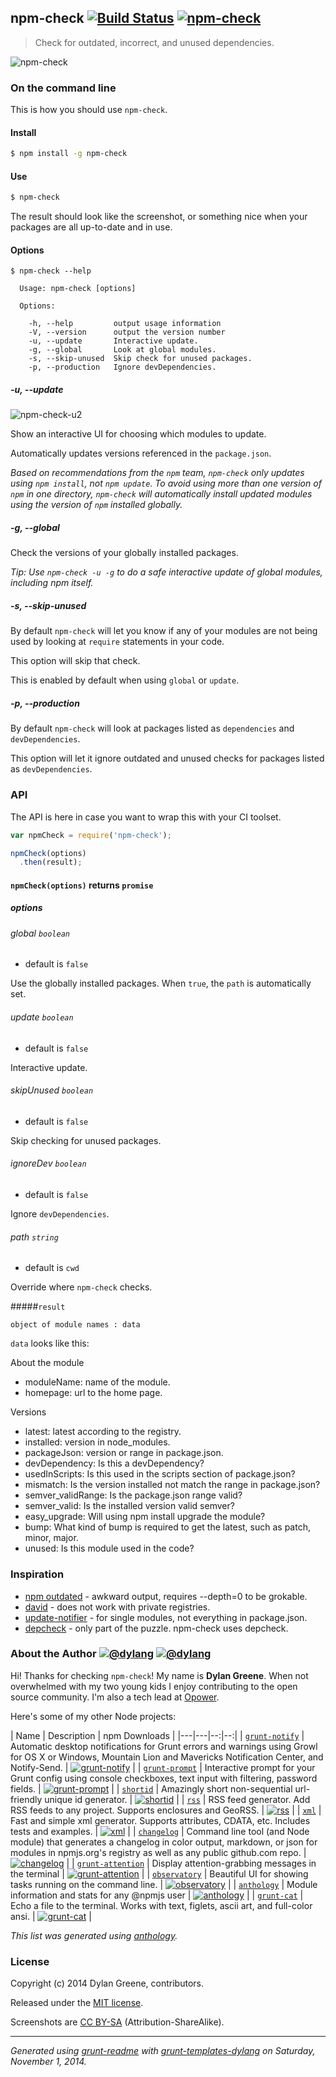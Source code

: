 ## npm-check  [![Build Status](http://img.shields.io/travis/dylang/npm-check.svg?style=flat-square)](https://travis-ci.org/dylang/npm-check) [![npm-check](http://img.shields.io/npm/dm/npm-check.svg?style=flat-square)](https://www.npmjs.org/package/npm-check)

> Check for outdated, incorrect, and unused dependencies.



![npm-check](https://cloud.githubusercontent.com/assets/51505/3213203/c1cab104-ef84-11e3-9e5c-6e2bfdd1a558.png "npm-check")





### On the command line

This is how you should use `npm-check`. 

#### Install


```bash
$ npm install -g npm-check
```

#### Use


```bash
$ npm-check
```

The result should look like the screenshot, or something nice when your packages are all up-to-date and in use.


#### Options

```
$ npm-check --help

  Usage: npm-check [options]

  Options:

    -h, --help         output usage information
    -V, --version      output the version number
    -u, --update       Interactive update.
    -g, --global       Look at global modules.
    -s, --skip-unused  Skip check for unused packages.
    -p, --production   Ignore devDependencies.
```

##### -u, --update

![npm-check-u2](https://cloud.githubusercontent.com/assets/51505/4696185/7e9a62ae-57e8-11e4-8bdb-3bb74bb6877d.gif)

Show an interactive UI for choosing which modules to update.

Automatically updates versions referenced in the `package.json`.

_Based on recommendations from the `npm` team, `npm-check` only updates using `npm install`, not `npm update`.
To avoid using more than one version of `npm` in one directory, `npm-check` will automatically install updated modules
using the version of `npm` installed globally._

##### -g, --global

Check the versions of your globally installed packages.

_Tip: Use `npm-check -u -g` to do a safe interactive update of global modules, including npm itself._

##### -s, --skip-unused

By default `npm-check` will let you know if any of your modules are not being used by looking at `require` statements
in your code.

This option will skip that check.

This is enabled by default when using `global` or `update`.

##### -p, --production

By default `npm-check` will look at packages listed as `dependencies` and `devDependencies`.

This option will let it ignore outdated and unused checks for packages listed as `devDependencies`.



### API

The API is here in case you want to wrap this with your CI toolset.

```js
var npmCheck = require('npm-check');

npmCheck(options)
  .then(result);
```

#### `npmCheck(options)` returns `promise`

##### options

###### global `boolean`

* default is `false`

Use the globally installed packages. When `true`, the `path` is automatically set.

###### update `boolean`

* default is `false`

Interactive update.

###### skipUnused `boolean`

* default is `false`

Skip checking for unused packages.

###### ignoreDev `boolean`

* default is `false`

Ignore `devDependencies`.

###### path `string`

* default is `cwd`

Override where `npm-check` checks.

#####`result`

`object of module names : data`

`data` looks like this:

About the module

* moduleName: name of the module.
* homepage: url to the home page.

Versions

* latest: latest according to the registry.
* installed: version in node_modules.
* packageJson: version or range in package.json.
* devDependency: Is this a devDependency?
* usedInScripts: Is this used in the scripts section of package.json?
* mismatch: Is the version installed not match the range in package.json?
* semver_validRange: Is the package.json range valid?
* semver_valid: Is the installed version valid semver?
* easy_upgrade: Will using npm install upgrade the module?
* bump: What kind of bump is required to get the latest, such as patch, minor, major.
* unused: Is this module used in the code?


### Inspiration

* [npm outdated](https://www.npmjs.org/doc/cli/npm-outdated.html) - awkward output, requires --depth=0 to be grokable.
* [david](https://github.com/alanshaw/david) - does not work with private registries.
* [update-notifier](https://github.com/yeoman/update-notifier) - for single modules, not everything in package.json.
* [depcheck](https://github.com/rumpl/depcheck) - only part of the puzzle. npm-check uses depcheck.





### About the Author [![@dylang](https://img.shields.io/badge/github-dylang-green.svg?style=flat-square)](https://github.com/dylang) [![@dylang](https://img.shields.io/badge/twitter-dylang-blue.svg?style=flat-square)](https://twitter.com/dylang)

Hi! Thanks for checking `npm-check`! My name is **Dylan Greene**. When not overwhelmed with my two young kids I enjoy contributing
to the open source community. I'm also a tech lead at [Opower](http://opower.com).

Here's some of my other Node projects:

| Name | Description | npm&nbsp;Downloads |
|---|---|--:|--:|
| [`grunt‑notify`](https://github.com/dylang/grunt-notify) | Automatic desktop notifications for Grunt errors and warnings using Growl for OS X or Windows, Mountain Lion and Mavericks Notification Center, and Notify-Send. | [![grunt-notify](https://img.shields.io/npm/dm/grunt-notify.svg?style=flat-square)](https://www.npmjs.org/package/grunt-notify) |
| [`grunt‑prompt`](https://github.com/dylang/grunt-prompt) | Interactive prompt for your Grunt config using console checkboxes, text input with filtering, password fields. | [![grunt-prompt](https://img.shields.io/npm/dm/grunt-prompt.svg?style=flat-square)](https://www.npmjs.org/package/grunt-prompt) |
| [`shortid`](https://github.com/dylang/shortid) | Amazingly short non-sequential url-friendly unique id generator. | [![shortid](https://img.shields.io/npm/dm/shortid.svg?style=flat-square)](https://www.npmjs.org/package/shortid) |
| [`rss`](https://github.com/dylang/node-rss) | RSS feed generator. Add RSS feeds to any project. Supports enclosures and GeoRSS. | [![rss](https://img.shields.io/npm/dm/rss.svg?style=flat-square)](https://www.npmjs.org/package/rss) |
| [`xml`](https://github.com/dylang/node-xml) | Fast and simple xml generator. Supports attributes, CDATA, etc. Includes tests and examples. | [![xml](https://img.shields.io/npm/dm/xml.svg?style=flat-square)](https://www.npmjs.org/package/xml) |
| [`changelog`](https://github.com/dylang/changelog) | Command line tool (and Node module) that generates a changelog in color output, markdown, or json for modules in npmjs.org's registry as well as any public github.com repo. | [![changelog](https://img.shields.io/npm/dm/changelog.svg?style=flat-square)](https://www.npmjs.org/package/changelog) |
| [`grunt‑attention`](https://github.com/dylang/grunt-attention) | Display attention-grabbing messages in the terminal | [![grunt-attention](https://img.shields.io/npm/dm/grunt-attention.svg?style=flat-square)](https://www.npmjs.org/package/grunt-attention) |
| [`observatory`](https://github.com/dylang/observatory) | Beautiful UI for showing tasks running on the command line. | [![observatory](https://img.shields.io/npm/dm/observatory.svg?style=flat-square)](https://www.npmjs.org/package/observatory) |
| [`anthology`](https://github.com/dylang/anthology) | Module information and stats for any @npmjs user | [![anthology](https://img.shields.io/npm/dm/anthology.svg?style=flat-square)](https://www.npmjs.org/package/anthology) |
| [`grunt‑cat`](https://github.com/dylang/grunt-cat) | Echo a file to the terminal. Works with text, figlets, ascii art, and full-color ansi. | [![grunt-cat](https://img.shields.io/npm/dm/grunt-cat.svg?style=flat-square)](https://www.npmjs.org/package/grunt-cat) |

_This list was generated using [anthology](https://github.com/dylang/anthology)._


### License
Copyright (c) 2014 Dylan Greene, contributors.

Released under the [MIT license](https://tldrlegal.com/license/mit-license).

Screenshots are [CC BY-SA](http://creativecommons.org/licenses/by-sa/4.0/) (Attribution-ShareAlike).

***
_Generated using [grunt-readme](https://github.com/assemble/grunt-readme) with [grunt-templates-dylang](https://github.com/dylang/grunt-templates-dylang) on Saturday, November 1, 2014._

